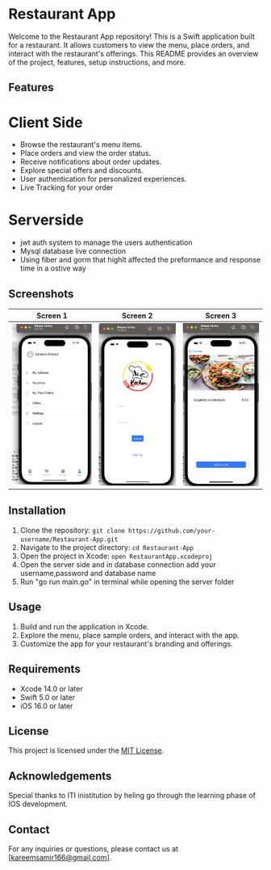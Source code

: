 # Restaurant App


Welcome to the Restaurant App repository! This is a Swift application built for a restaurant. It allows customers to view the menu, place orders, and interact with the restaurant's offerings. This README provides an overview of the project, features, setup instructions, and more.

## Features

# Client Side
- Browse the restaurant's menu items.
- Place orders and view the order status.
- Receive notifications about order updates.
- Explore special offers and discounts.
- User authentication for personalized experiences.
- Live Tracking for your order

# Serverside
- jwt auth system to manage the users authentication
- Mysql database live connection
- Using fiber and gorm  that highlt affected the preformance  and response time in a ostive way

## Screenshots

| Screen 1               | Screen 2               | Screen 3               |
|------------------------|------------------------|------------------------|
| ![Screen 1](/screenshots/screen1.png) | ![Screen 2](/screenshots/screen2.png) | ![Screen 3](/screenshots/screen3.png) |

## Installation

1. Clone the repository: `git clone https://github.com/your-username/Restaurant-App.git`
2. Navigate to the project directory: `cd Restaurant-App`
3. Open the project in Xcode: `open RestaurantApp.xcodeproj`
4. Open the server side and in database connection add your username,password and database name
5. Run "go run main.go" in terminal while opening the server folder

## Usage

1. Build and run the application in Xcode.
2. Explore the menu, place sample orders, and interact with the app.
3. Customize the app for your restaurant's branding and offerings.

## Requirements

- Xcode 14.0 or later
- Swift 5.0 or later
- iOS 16.0 or later


## License

This project is licensed under the [MIT License](LICENSE.md).

## Acknowledgements

Special thanks to ITI inistitution by heling go through the learning phase of IOS development.

## Contact

For any inquiries or questions, please contact us at [kareemsamir166@gmail.com].

